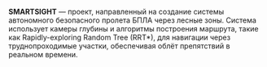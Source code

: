 **SMARTSIGHT** — проект, направленный на создание системы автономного безопасного пролета БПЛА через лесные зоны. Система использует камеры глубины и алгоритмы построения маршрута, такие как Rapidly-exploring Random Tree (RRT*), для навигации через труднопроходимые участки, обеспечивая облёт препятствий в реальном времени.
